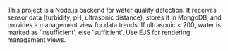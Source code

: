 <!-- Use this file to provide workspace-specific custom instructions to Copilot. For more details, visit https://code.visualstudio.com/docs/copilot/copilot-customization#_use-a-githubcopilotinstructionsmd-file -->

This project is a Node.js backend for water quality detection. It receives sensor data (turbidity, pH, ultrasonic distance), stores it in MongoDB, and provides a management view for data trends. If ultrasonic < 200, water is marked as 'insufficient', else 'sufficient'. Use EJS for rendering management views.
